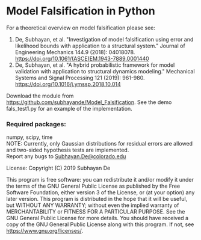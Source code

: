 # Model Falsification in Python

For a theoretical overview on model falsification please see:   

1. De, Subhayan, et al. "Investigation of model falsification using error and likelihood bounds with application to a structural system." Journal of Engineering Mechanics 144.9 (2018): 04018078.   
https://doi.org/10.1061/(ASCE)EM.1943-7889.0001440  
2. De, Subhayan, et al. "A hybrid probabilistic framework for model validation with application to structural dynamics modeling." Mechanical Systems and Signal Processing 121 (2019): 961-980.  
https://doi.org/10.1016/j.ymssp.2018.10.014 


Download the module from https://github.com/subhayande/Model_Falsification. See the demo fals\_test1.py for an example of the implementation.

### Required packages: ###
numpy, scipy, time  
NOTE: Currently, only Gaussian distributions for residual errors are allowed and two-sided hypothesis tests are implemented.  
Report any bugs to Subhayan.De@colorado.edu 


License: Copyright (C) 2019 Subhayan De 

This program is free software: you can redistribute it and/or modify it under the terms
of the GNU General Public License as published by the Free Software Foundation, either
version 3 of the License, or (at your option) any later version.
This program is distributed in the hope that it will be useful, but WITHOUT ANY
WARRANTY; without even the implied warranty of MERCHANTABILITY or FITNESS
FOR A PARTICULAR PURPOSE. See the GNU General Public License for more details.
You should have received a copy of the GNU General Public License along with this
program. If not, see https://www.gnu.org/licenses/.



